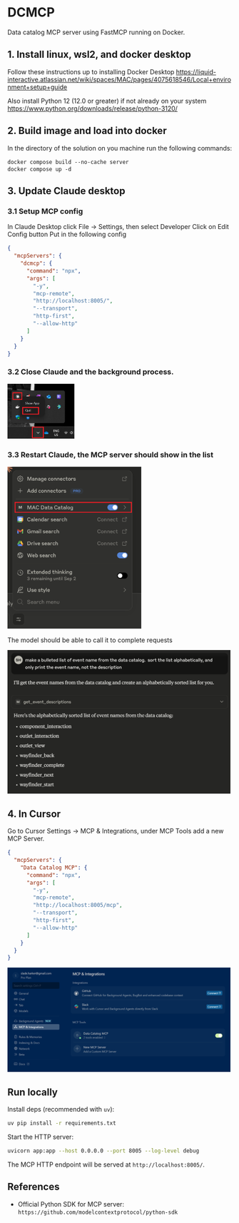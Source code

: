 # DCMCP
Data catalog MCP server using FastMCP running on Docker.

## 1. Install linux, wsl2, and docker desktop

Follow these instructions up to installing Docker Desktop
https://liquid-interactive.atlassian.net/wiki/spaces/MAC/pages/4075618546/Local+environment+setup+guide

Also install Python 12 (12.0 or greater) if not already on your system
https://www.python.org/downloads/release/python-3120/

## 2. Build image and load into docker

In the directory of the solution on you machine run the following commands:
```
docker compose build --no-cache server 
docker compose up -d
```

## 3. Update Claude desktop
### 3.1 Setup MCP config
In Claude Desktop click File -> Settings, then select Developer
Click on Edit Config button
Put in the following config

```json
{
  "mcpServers": {
    "dcmcp": {
      "command": "npx",
      "args": [
        "-y",
        "mcp-remote",
        "http://localhost:8005/",
        "--transport",
        "http-first",
        "--allow-http"
      ]
    }
  }
}
```

### 3.2 Close Claude and the background process.

<img src="images/claude_3.png" alt="Claude MCP Setup 3" width="150">

### 3.3 Restart Claude, the MCP server should show in the list

<img src="images/claude_2.png" alt="Claude MCP Setup 2" width="300">


The model should be able to call it to complete requests

<img src="images/claude_1.png" alt="Claude MCP Setup 1" width="500">


## 4. In Cursor

Go to Cursor Settings -> MCP & Integrations, under MCP Tools add a new MCP Server.


```json
{
  "mcpServers": {
    "Data Catalog MCP": {
      "command": "npx",
      "args": [
        "-y",
        "mcp-remote",
        "http://localhost:8005/mcp",
        "--transport",
        "http-first",
        "--allow-http"
      ]
    }
  }
}
```

<img src="images/cursor_1.png" alt="Cursor MCP Setup 1" width="500">

## Run locally

Install deps (recommended with `uv`):

```bash
uv pip install -r requirements.txt
```

Start the HTTP server:

```bash
uvicorn app:app --host 0.0.0.0 --port 8005 --log-level debug
```

The MCP HTTP endpoint will be served at `http://localhost:8005/`.



## References

- Official Python SDK for MCP server: `https://github.com/modelcontextprotocol/python-sdk`

